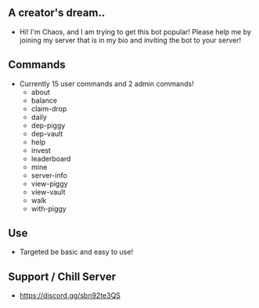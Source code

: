 ## A creator's dream..
- Hi!  I'm Chaos, and I am trying to get this bot popular! Please help me by joining my server that is in my bio and inviting the bot to your server!

## Commands
- Currently 15 user commands and 2 admin commands!
    - about
    - balance
    - claim-drop
    - daily
    - dep-piggy <amount>
    - dep-vault <currency> <amount> 
    - help
    - invest <amount> 
    - leaderboard <type> 
    - mine
    - server-info 
    - view-piggy
    - view-vault
    - walk
    - with-piggy <amount>

## Use
- Targeted be basic and easy to use!

## Support / Chill Server
- https://discord.gg/sbn92te3QS
